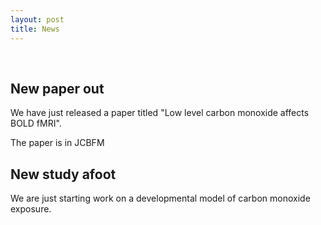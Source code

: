 ```yaml
---
layout: post
title: News
---
```

<br>

## New paper out
We have just released a paper titled "Low level carbon monoxide affects BOLD fMRI".

The paper is in JCBFM

## New study afoot
We are just starting work on a developmental model of carbon monoxide exposure.




